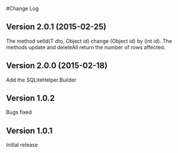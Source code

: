 #Change Log

Version 2.0.1 (2015-02-25)
-------------

The method setId(T dto, Object id) change (Object id) by (int id).
The methods update and deleteAll return the number of rows affected.

Version 2.0.0 (2015-02-18)
-------------

Add the SQLiteHelper.Builder

Version 1.0.2
-------------

Bugs fixed

Version 1.0.1
-------------

Initial release